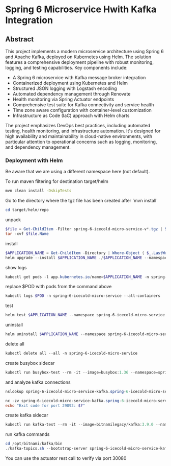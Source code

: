 # Spring 6 Microservice Hwith Kafka Integration

## Abstract

This project implements a modern microservice architecture using Spring 6 and Apache Kafka, deployed on Kubernetes using Helm. The solution features a comprehensive deployment pipeline with robust monitoring, logging, and testing capabilities. Key components include:

- A Spring 6 microservice with Kafka message broker integration
- Containerized deployment using Kubernetes and Helm
- Structured JSON logging with Logstash encoding
- Automated dependency management through Renovate
- Health monitoring via Spring Actuator endpoints
- Comprehensive test suite for Kafka connectivity and service health
- Time zone aware configuration with container-level customization
- Infrastructure as Code (IaC) approach with Helm charts

The project emphasizes DevOps best practices, including automated testing, health monitoring, and infrastructure automation. It's designed for high availability and maintainability in cloud-native environments, with particular attention to operational concerns such as logging, monitoring, and dependency management.

### Deployment with Helm

Be aware that we are using a different namespace here (not default).

To run maven filtering for destination target/helm
```bash
mvn clean install -DskipTests 
```

Go to the directory where the tgz file has been created after 'mvn install'
```powershell
cd target/helm/repo
```

unpack
```powershell
$file = Get-ChildItem -Filter spring-6-icecold-micro-service-v*.tgz | Select-Object -First 1
tar -xvf $file.Name
```

install
```powershell
$APPLICATION_NAME = Get-ChildItem -Directory | Where-Object { $_.LastWriteTime -ge $file.LastWriteTime } | Select-Object -ExpandProperty Name
helm upgrade --install $APPLICATION_NAME ./$APPLICATION_NAME --namespace spring-6-icecold-micro-service --create-namespace --wait --timeout 8m --debug --render-subchart-notes
```

show logs
```powershell
kubectl get pods -l app.kubernetes.io/name=$APPLICATION_NAME -n spring-6-icecold-micro-service
```
replace $POD with pods from the command above
```powershell
kubectl logs $POD -n spring-6-icecold-micro-service --all-containers
```

test
```powershell
helm test $APPLICATION_NAME --namespace spring-6-icecold-micro-service --logs
```

uninstall
```powershell
helm uninstall $APPLICATION_NAME --namespace spring-6-icecold-micro-service
```

delete all
```powershell
kubectl delete all --all -n spring-6-icecold-micro-service
```

create busybox sidecar
```powershell
kubectl run busybox-test --rm -it --image=busybox:1.36 --namespace=spring-6-icecold-micro-service --command -- sh
```

and analyze kafka connections
```powershell
nslookup spring-6-icecold-micro-service-kafka.spring-6-icecold-micro-service.svc.cluster.local

nc -zv spring-6-icecold-micro-service-kafka.spring-6-icecold-micro-service.svc.cluster.local 29092
echo "Exit code for port 29092: $?"
```

create kafka sidecar
```powershell
kubectl run kafka-test --rm -it --image=bitnamilegacy/kafka:3.9.0 --namespace=spring-6-icecold-micro-service --command -- sh
```

run kafka commands
```powershell
cd /opt/bitnami/kafka/bin
./kafka-topics.sh --bootstrap-server spring-6-icecold-micro-service-kafka.spring-6-icecold-micro-service.svc.cluster.local:29092 --list
```

You can use the actuator rest call to verify via port 30080